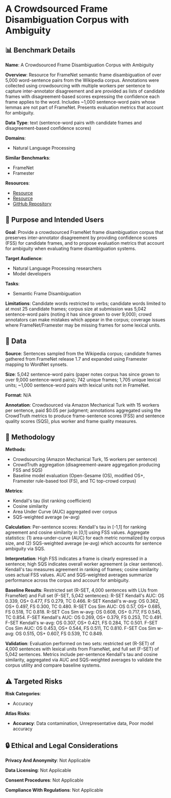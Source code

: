# A Crowdsourced Frame Disambiguation Corpus with Ambiguity

## 📊 Benchmark Details

**Name**: A Crowdsourced Frame Disambiguation Corpus with Ambiguity

**Overview**: Resource for FrameNet semantic frame disambiguation of over 5,000 word-sentence pairs from the Wikipedia corpus. Annotations were collected using crowdsourcing with multiple workers per sentence to capture inter-annotator disagreement and are provided as lists of candidate frames with disagreement-based scores expressing the confidence each frame applies to the word. Includes ~1,000 sentence-word pairs whose lemmas are not part of FrameNet. Presents evaluation metrics that account for ambiguity.

**Data Type**: text (sentence-word pairs with candidate frames and disagreement-based confidence scores)

**Domains**:
- Natural Language Processing

**Similar Benchmarks**:
- FrameNet
- Framester

**Resources**:
- [Resource](http://crowdtruth.org)
- [Resource](https://mturk.com/)
- [GitHub Repository](https://github.com/CrowdTruth/CrowdTruth-core)

## 🎯 Purpose and Intended Users

**Goal**: Provide a crowdsourced FrameNet frame disambiguation corpus that preserves inter-annotator disagreement by providing confidence scores (FSS) for candidate frames, and to propose evaluation metrics that account for ambiguity when evaluating frame disambiguation systems.

**Target Audience**:
- Natural Language Processing researchers
- Model developers

**Tasks**:
- Semantic Frame Disambiguation

**Limitations**: Candidate words restricted to verbs; candidate words limited to at most 25 candidate frames; corpus size at submission was 5,042 sentence-word pairs (noting it has since grown to over 9,000); crowd annotators can make mistakes which appear in the corpus; coverage issues where FrameNet/Framester may be missing frames for some lexical units.

## 💾 Data

**Source**: Sentences sampled from the Wikipedia corpus; candidate frames gathered from FrameNet release 1.7 and expanded using Framester mapping to WordNet synsets.

**Size**: 5,042 sentence-word pairs (paper notes corpus has since grown to over 9,000 sentence-word pairs); 742 unique frames; 1,705 unique lexical units; ~1,000 sentence-word pairs with lexical units not in FrameNet.

**Format**: N/A

**Annotation**: Crowdsourced via Amazon Mechanical Turk with 15 workers per sentence, paid $0.05 per judgment; annotations aggregated using the CrowdTruth metrics to produce frame-sentence scores (FSS) and sentence quality scores (SQS), plus worker and frame quality measures.

## 🔬 Methodology

**Methods**:
- Crowdsourcing (Amazon Mechanical Turk, 15 workers per sentence)
- CrowdTruth aggregation (disagreement-aware aggregation producing FSS and SQS)
- Baseline model evaluation (Open-Sesame (OS), modified OS+, Framester rule-based tool (FS), and TC top-crowd corpus)

**Metrics**:
- Kendall's tau (list ranking coefficient)
- Cosine similarity
- Area Under Curve (AUC) aggregated over corpus
- SQS-weighted average (w-avg)

**Calculation**: Per-sentence scores: Kendall's tau in [-1,1] for ranking agreement and cosine similarity in [0,1] using FSS values. Aggregate statistics: (1) area-under-curve (AUC) for each metric normalized by corpus size, and (2) SQS-weighted average (w-avg) which accounts for sentence ambiguity via SQS.

**Interpretation**: High FSS indicates a frame is clearly expressed in a sentence; high SQS indicates overall worker agreement (a clear sentence). Kendall's tau measures agreement in ranking of frames; cosine similarity uses actual FSS values. AUC and SQS-weighted averages summarize performance across the corpus and account for ambiguity.

**Baseline Results**: Restricted set (R-SET, 4,000 sentences with LUs from FrameNet) and Full set (F-SET, 5,042 sentences):
R-SET Kendall's AUC: OS 0.339, OS+ 0.477, FS 0.279, TC 0.466. R-SET Kendall's w-avg: OS 0.362, OS+ 0.497, FS 0.300, TC 0.480. R-SET Cos Sim AUC: OS 0.57, OS+ 0.685, FS 0.518, TC 0.818. R-SET Cos Sim w-avg: OS 0.608, OS+ 0.717, FS 0.545, TC 0.854.
F-SET Kendall's AUC: OS 0.269, OS+ 0.379, FS 0.253, TC 0.491. F-SET Kendall's w-avg: OS 0.307, OS+ 0.421, FS 0.284, TC 0.501. F-SET Cos Sim AUC: OS 0.453, OS+ 0.544, FS 0.511, TC 0.810. F-SET Cos Sim w-avg: OS 0.515, OS+ 0.607, FS 0.539, TC 0.849.

**Validation**: Evaluation performed on two sets: restricted set (R-SET) of 4,000 sentences with lexical units from FrameNet, and full set (F-SET) of 5,042 sentences. Metrics include per-sentence Kendall's tau and cosine similarity, aggregated via AUC and SQS-weighted averages to validate the corpus utility and compare baseline systems.

## ⚠️ Targeted Risks

**Risk Categories**:
- Accuracy

**Atlas Risks**:
- **Accuracy**: Data contamination, Unrepresentative data, Poor model accuracy

## 🔒 Ethical and Legal Considerations

**Privacy And Anonymity**: Not Applicable

**Data Licensing**: Not Applicable

**Consent Procedures**: Not Applicable

**Compliance With Regulations**: Not Applicable
